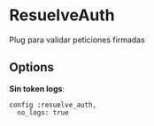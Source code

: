 # ResuelveAuth

Plug para validar peticiones firmadas

## Options
**Sin token logs**:
```
config :resuelve_auth,
  no_logs: true
```

